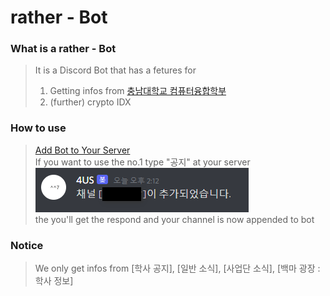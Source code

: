 # rather - Bot

### What is a rather - Bot
> It is a Discord Bot that has a fetures for
> 1. Getting infos from [충남대학교 컴퓨터융합학부](https://computer.cnu.ac.kr/computer/index.do)
> 2. (further) crypto IDX

### How to use
> [Add Bot to Your Server](https://discord.com/api/oauth2/authorize?client_id=856128985455788033&permissions=2048&scope=bot)
> <br>
> If you want to use the no.1 type "공지" at your server
> ![](./cmd%20%5B공지%5D.png)
> <br>
> the you'll get the respond and your channel is now appended to bot

### Notice
> We only get infos from [학사 공지], [일반 소식], [사업단 소식], [백마 광장 : 학사 정보]
